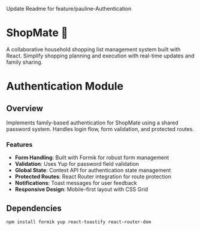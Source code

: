 Update Readme for feature/pauline-Authentication

# ShopMate 🛒

A collaborative household shopping list management system built with React. Simplify shopping planning and execution with real-time updates and family sharing.

# Authentication Module

## Overview
Implements family-based authentication for ShopMate using a shared password system. Handles login flow, form validation, and protected routes.

### Features
- **Form Handling**: Built with Formik for robust form management
- **Validation**: Uses Yup for password field validation
- **Global State**: Context API for authentication state management
- **Protected Routes**: React Router integration for route protection
- **Notifications**: Toast messages for user feedback
- **Responsive Design**: Mobile-first layout with CSS Grid

## Dependencies
```bash
npm install formik yup react-toastify react-router-dom